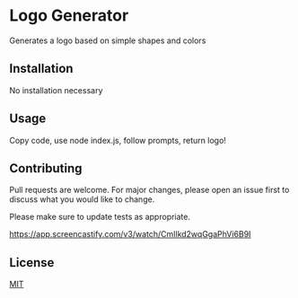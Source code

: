 # Logo Generator

Generates a logo based on simple shapes and colors

## Installation

No installation necessary



## Usage

Copy code, use node index.js, follow prompts, return logo!

## Contributing

Pull requests are welcome. For major changes, please open an issue first
to discuss what you would like to change.

Please make sure to update tests as appropriate.

https://app.screencastify.com/v3/watch/CmIlkd2wqGgaPhVi6B9I

## License

[MIT](https://choosealicense.com/licenses/mit/)